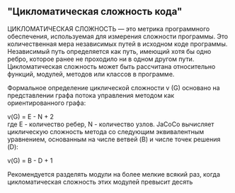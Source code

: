 "Цикломатическая сложность кода"
--------
ЦИКЛОМАТИЧЕСКАЯ СЛОЖНОСТЬ — это метрика программного обеспечения, используемая 
для измерения сложности программы. Это количественная мера независимых путей в 
исходном коде программы. Независимый путь определяется как путь, имеющий хотя бы
одно ребро, которое ранее не проходило ни в одном другом пути. Цикломатическая 
сложность может быть рассчитана относительно функций, модулей, методов или классов в программе.

Формальное определение циклической сложности v (G) основано на представлении
графа потока управления методом как ориентированного графа:

v(G) = E - N + 2   
где E - количество ребер, N - количество узлов. 
JaCoCo вычисляет циклическую сложность метода со следующим эквивалентным уравнением, 
основанным на числе ветвей (B) и числе точек решения (D):

v(G) = B - D + 1 

Рекомендуется разделять модули на более мелкие всякий раз, 
когда цикломатическая сложность этих модулей превысит десять
